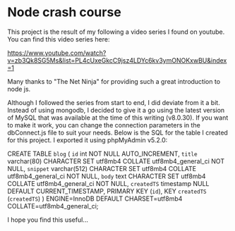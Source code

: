 # Node crash course

This project is the result of my following a video series I found on youtube.  You can find this video series here:

https://www.youtube.com/watch?v=zb3Qk8SG5Ms&list=PL4cUxeGkcC9jsz4LDYc6kv3ymONOKxwBU&index=1

Many thanks to "The Net Ninja" for providing such a great introduction to node js.

Although I followed the series from start to end, I did deviate from it a bit.  Instead of using mongodb, I decided to give it a go using the latest version of MySQL that was available at the time of this writing (v8.0.30).  If you want to make it work, you can change the connection parameters in the dbConnect.js file to suit your needs.  Below is the SQL for the table I created for this project.  I exported it using phpMyAdmin v5.2.0:

CREATE TABLE `blog` (
  `id` int NOT NULL AUTO_INCREMENT,
  `title` varchar(80) CHARACTER SET utf8mb4 COLLATE utf8mb4_general_ci NOT NULL,
  `snippet` varchar(512) CHARACTER SET utf8mb4 COLLATE utf8mb4_general_ci NOT NULL,
  `body` text CHARACTER SET utf8mb4 COLLATE utf8mb4_general_ci NOT NULL,
  `createdTS` timestamp NULL DEFAULT CURRENT_TIMESTAMP,
  PRIMARY KEY (`id`),
  KEY `createdTS` (`createdTS`)
) ENGINE=InnoDB DEFAULT CHARSET=utf8mb4 COLLATE=utf8mb4_general_ci;

I hope you find this useful...